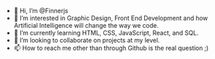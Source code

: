 - 👋 Hi, I’m @Finnerjs
- 👀 I’m interested in Graphic Design, Front End Development and how Artificial Intelligence will change the way we code.
- 🌱 I’m currently learning HTML, CSS, JavaScript, React, and SQL.
- 💞️ I’m looking to collaborate on projects at my level.
- 📫 How to reach me other than through Github is the real question ;)

<!---
Finnerjs/Finnerjs is a ✨ special ✨ repository because its `README.md` (this file) appears on your GitHub profile.
You can click the Preview link to take a look at your changes.
--->
